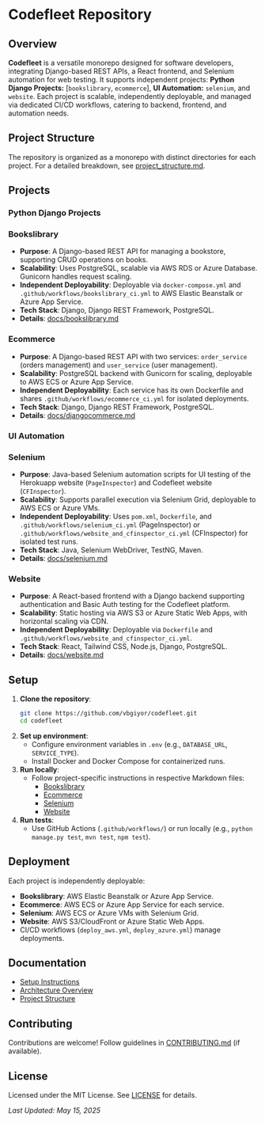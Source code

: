 # Codefleet Repository

## Overview
**Codefleet** is a versatile monorepo designed for software developers, integrating Django-based REST APIs, a React frontend, and Selenium automation for web testing. It supports independent projects: **Python Django Projects:** [`bookslibrary`, `ecommerce`], **UI Automation:** `selenium`, and `website`. Each project is scalable, independently deployable, and managed via dedicated CI/CD workflows, catering to backend, frontend, and automation needs.

## Project Structure
The repository is organized as a monorepo with distinct directories for each project. For a detailed breakdown, see [project_structure.md](./docs/project_structure.md).

## Projects

### Python Django Projects
   ### Bookslibrary
   - **Purpose**: A Django-based REST API for managing a bookstore, supporting CRUD operations on books.
   - **Scalability**: Uses PostgreSQL, scalable via AWS RDS or Azure Database. Gunicorn handles request scaling.
   - **Independent Deployability**: Deployable via `docker-compose.yml` and `.github/workflows/bookslibrary_ci.yml` to AWS Elastic Beanstalk or Azure App Service.
   - **Tech Stack**: Django, Django REST Framework, PostgreSQL.
   - **Details**: [docs/bookslibrary.md](./docs/bookslibrary.md)

   ### Ecommerce
   - **Purpose**: A Django-based REST API with two services: `order_service` (orders management) and `user_service` (user management).
   - **Scalability**: PostgreSQL backend with Gunicorn for scaling, deployable to AWS ECS or Azure App Service.
   - **Independent Deployability**: Each service has its own Dockerfile and shares `.github/workflows/ecommerce_ci.yml` for isolated deployments.
   - **Tech Stack**: Django, Django REST Framework, PostgreSQL.
   - **Details**: [docs/djangocommerce.md](./docs/djangocommerce.md)

### UI Automation
   ### Selenium
   - **Purpose**: Java-based Selenium automation scripts for UI testing of the Herokuapp website (`PageInspector`) and Codefleet website (`CFInspector`).
   - **Scalability**: Supports parallel execution via Selenium Grid, deployable to AWS ECS or Azure VMs.
   - **Independent Deployability**: Uses `pom.xml`, `Dockerfile`, and `.github/workflows/selenium_ci.yml` (PageInspector) or `.github/workflows/website_and_cfinspector_ci.yml` (CFInspector) for isolated test runs.
   - **Tech Stack**: Java, Selenium WebDriver, TestNG, Maven.
   - **Details**: [docs/selenium.md](./docs/selenium.md)

### Website
- **Purpose**: A React-based frontend with a Django backend supporting authentication and Basic Auth testing for the Codefleet platform.
- **Scalability**: Static hosting via AWS S3 or Azure Static Web Apps, with horizontal scaling via CDN.
- **Independent Deployability**: Deployable via `Dockerfile` and `.github/workflows/website_and_cfinspector_ci.yml`.
- **Tech Stack**: React, Tailwind CSS, Node.js, Django, PostgreSQL.
- **Details**: [docs/website.md](./docs/website.md)

## Setup
1. **Clone the repository**:
   ```bash
   git clone https://github.com/vbgiyor/codefleet.git
   cd codefleet
   ```
2. **Set up environment**:
   - Configure environment variables in `.env` (e.g., `DATABASE_URL`, `SERVICE_TYPE`).
   - Install Docker and Docker Compose for containerized runs.
3. **Run locally**:
   - Follow project-specific instructions in respective Markdown files:
     - [Bookslibrary](./docs/bookslibrary.md)
     - [Ecommerce](./docs/djangocommerce.md)
     - [Selenium](./docs/selenium.md)
     - [Website](./docs/website.md)
4. **Run tests**:
   - Use GitHub Actions (`.github/workflows/`) or run locally (e.g., `python manage.py test`, `mvn test`, `npm test`).

## Deployment
Each project is independently deployable:
- **Bookslibrary**: AWS Elastic Beanstalk or Azure App Service.
- **Ecommerce**: AWS ECS or Azure App Service for each service.
- **Selenium**: AWS ECS or Azure VMs with Selenium Grid.
- **Website**: AWS S3/CloudFront or Azure Static Web Apps.
- CI/CD workflows (`deploy_aws.yml`, `deploy_azure.yml`) manage deployments.

## Documentation
- [Setup Instructions](./docs/setup.md)
- [Architecture Overview](./docs/architecture.md)
- [Project Structure](./docs/project_structure.md)

## Contributing
Contributions are welcome! Follow guidelines in [CONTRIBUTING.md](./CONTRIBUTING.md) (if available).

## License
Licensed under the MIT License. See [LICENSE](./LICENSE) for details.

*Last Updated: May 15, 2025*